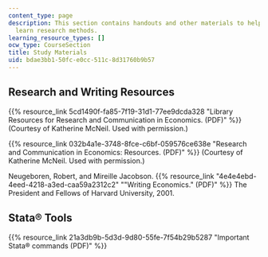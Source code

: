 ```yaml
---
content_type: page
description: This section contains handouts and other materials to help the students
  learn research methods.
learning_resource_types: []
ocw_type: CourseSection
title: Study Materials
uid: bdae3bb1-50fc-e0cc-511c-8d31760b9b57
---
```


Research and Writing Resources
------------------------------

{{% resource_link 5cd1490f-fa85-7f19-31d1-77ee9dcda328 "Library Resources for Research and Communication in Economics. (PDF)" %}} (Courtesy of Katherine McNeil. Used with permission.)

{{% resource_link 032b4a1e-3748-8fce-c6bf-059576ce638e "Research and Communication in Economics: Resources. (PDF)" %}} (Courtesy of Katherine McNeil. Used with permission.)

Neugeboren, Robert, and Mireille Jacobson. {{% resource_link "4e4e4ebd-4eed-4218-a3ed-caa59a2312c2" "\"Writing Economics.\" (PDF)" %}} The President and Fellows of Harvard University, 2001.

Stata® Tools
------------

{{% resource_link 21a3db9b-5d3d-9d80-55fe-7f54b29b5287 "Important Stata® commands (PDF)" %}}